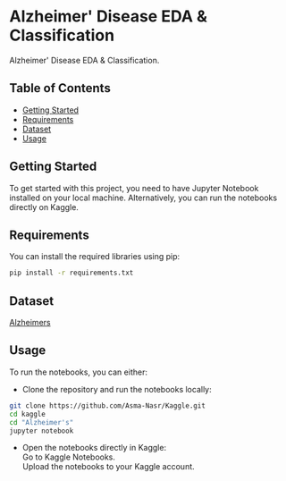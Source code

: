 # Alzheimer' Disease EDA & Classification
Alzheimer' Disease EDA & Classification.

## Table of Contents

- [Getting Started](#getting-started)
- [Requirements](#requirements)
- [Dataset](#dataset)
- [Usage](#usage)

## Getting Started

To get started with this project, you need to have Jupyter Notebook installed on your local machine. Alternatively, you can run the notebooks directly on Kaggle.

## Requirements

You can install the required libraries using pip:

```bash
pip install -r requirements.txt
```
## Dataset
[Alzheimers](https://www.kaggle.com/datasets/ankushpanday1/alzheimers-prediction-dataset-global/data)

## Usage
To run the notebooks, you can either:

- Clone the repository and run the notebooks locally:
```bash
git clone https://github.com/Asma-Nasr/Kaggle.git
cd kaggle
cd "Alzheimer's"
jupyter notebook
```
- Open the notebooks directly in Kaggle: \
Go to Kaggle Notebooks. \
Upload the notebooks to your Kaggle account.
